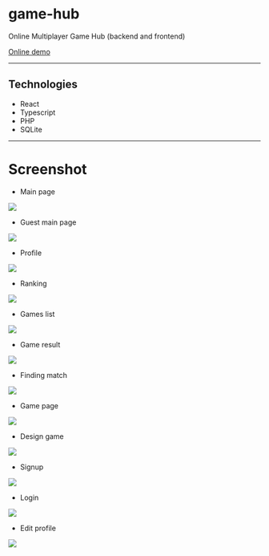 # game-hub
Online Multiplayer Game Hub (backend and frontend)

[Online demo](https://game-hub-front.herokuapp.com/)

---

## Technologies
- React
- Typescript
- PHP
- SQLite

---

# Screenshot

- Main page

![](https://github.com/AminAliari/game-hub/blob/master/screenshots/main%20page.PNG)


- Guest main page

![](https://github.com/AminAliari/game-hub/blob/master/screenshots/main%20page%20guest.PNG)


- Profile

![](https://github.com/AminAliari/game-hub/blob/master/screenshots/profile%20page.PNG)


- Ranking

![](https://github.com/AminAliari/game-hub/blob/master/screenshots/ranking%20page.PNG)


- Games list

![](https://github.com/AminAliari/game-hub/blob/master/screenshots/game%20list.PNG)


- Game result

![](https://github.com/AminAliari/game-hub/blob/master/screenshots/game%20result%20page.PNG)


- Finding match

![](https://github.com/AminAliari/game-hub/blob/master/screenshots/find%20match.PNG)


- Game page

![](https://github.com/AminAliari/game-hub/blob/master/screenshots/game%20page.PNG)


- Design game

![](https://github.com/AminAliari/game-hub/blob/master/screenshots/design%20game.PNG)


- Signup

![](https://github.com/AminAliari/game-hub/blob/master/screenshots/signup%20page.PNG)


- Login

![](https://github.com/AminAliari/game-hub/blob/master/screenshots/login%20page.PNG)


- Edit profile

![](https://github.com/AminAliari/game-hub/blob/master/screenshots/edit%20page.PNG)
